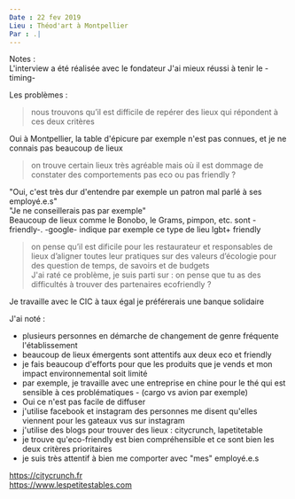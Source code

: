 ```yaml
---
Date : 22 fev 2019  
Lieu : Théod'art à Montpellier  
Par : .|  
---
```


Notes :  
L'interview a été réalisée avec le fondateur 
J'ai mieux réussi à tenir le -timing-   
  
Les problèmes :  
> nous trouvons qu’il est difficile de repérer des lieux qui répondent à ces deux critères  
  
Oui à Montpellier, la table d'épicure par exemple n'est pas connues, et je ne connais pas beaucoup de lieux  

> on trouve certain lieux très agréable mais où il est dommage de constater des comportements pas eco ou pas friendly ?  
  
"Oui, c'est très dur d'entendre par exemple un patron mal parlé à ses employé.e.s"  
"Je ne conseillerais pas <un lieu connu> par exemple"  
Beaucoup de lieux comme le Bonobo, le Grams, pimpon, etc. sont -friendly-. -google- indique par exemple ce type de lieu lgbt+ friendly 

> on pense qu’il est dificile pour les restaurateur et responsables de lieux d’aligner toutes leur pratiques sur des valeurs d’écologie pour des question de temps, de savoirs et de budgets  
> J'ai raté ce problème, je suis parti sur : on pense que tu as des difficultés à trouver des partenaires ecofriendly ?  
  
Je travaille avec le CIC à taux égal je préférerais une banque solidaire
  
J'ai noté :  
- plusieurs personnes en démarche de changement de genre fréquente l'établissement
- beaucoup de lieux émergents sont attentifs aux deux eco et friendly
- je fais beaucoup d'efforts pour que les produits que je vends et mon impact environnemental soit limité
- par exemple, je travaille avec une entreprise en chine pour le thé qui est sensible à ces problématiques - (cargo vs avion par exemple)
- Oui ce n'est pas facile de diffuser
- j'utilise facebook et instagram des personnes me disent qu'elles viennent pour les gateaux vus sur instagram
- j'utilise des blogs pour trouver des lieux : citycrunch, lapetitetable
- je trouve qu'eco-friendly est bien compréhensible et ce sont bien les deux critères prioritaires
- je suis très attentif à bien me comporter avec "mes" employé.e.s

https://citycrunch.fr  
https://www.lespetitestables.com   
